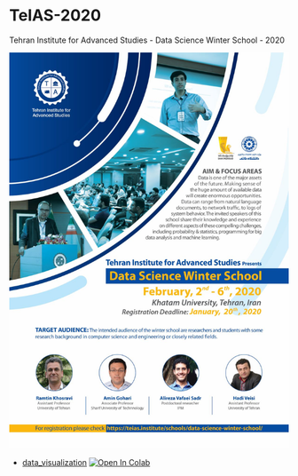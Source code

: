 # TeIAS-2020
Tehran Institute for Advanced Studies - Data Science Winter School - 2020

<p float="center">
    <img src="poster.jpg" alt="poster" width="800"/>
</p>


- [data_visualization](https://github.com/vafaei-ar/TeIAS-2020/blob/master/notebooks/data_visualization.ipynb) [![Open In Colab](https://colab.research.google.com/assets/colab-badge.svg)](https://colab.research.google.com/github/vafaei-ar/TeIAS-2020/blob/master/notebooks/data_visualization.ipynb)

